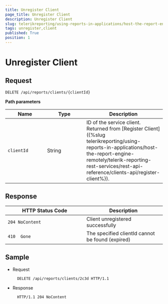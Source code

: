 ```yaml
---
title: Unregister Client
page_title: Unregister Client 
description: Unregister Client
slug: telerikreporting/using-reports-in-applications/host-the-report-engine-remotely/telerik-reporting-rest-services/rest-api-reference/clients-api/unregister-client
tags: unregister,client
published: True
position: 1
---
```

<style>
table th:first-of-type {
    width: 25%;
}
table th:nth-of-type(2) {
    width: 25%;
}
table th:nth-of-type(3) {
    width: 50%;
}
</style>

# Unregister Client

## Request
    
	DELETE /api/reports/clients/{clientId}

__Path parameters__ 

| Name | Type | Description |
| ------ | ------ | ------ |
|`clientId`|String|ID of the service client. Returned from [Register Client]({%slug telerikreporting/using-reports-in-applications/host-the-report-engine-remotely/telerik-reporting-rest-services/rest-api-reference/clients-api/register-client%}).|

## Response

| HTTP Status Code | Description |
| ------ | ------ |
|`204 NoContent`|Client unregistered successfully|
|`410  Gone`|The specified clientId cannot be found (expired)|

## Sample

* Request 

		DELETE /api/reports/clients/2c3d HTTP/1.1
        
* Response 

		HTTP/1.1 204 NoContent
        